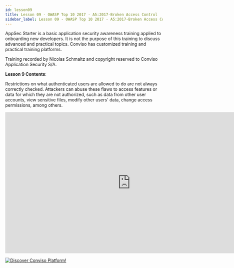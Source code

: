 ```yaml
---
id: lesson09
title: Lesson 09 - OWASP Top 10 2017 - A5:2017-Broken Access Control
sidebar_label: Lesson 09 - OWASP Top 10 2017 - A5:2017-Broken Access Control
---
```


AppSec Starter is a basic application security awareness training applied to onboarding new developers. It is not the purpose of this training to discuss advanced and practical topics. Conviso has customized training and practical training platforms.

Training recorded by Nicolas Schmaltz and copyright reserved to Conviso Application Security S/A.

**Lesson 9 Contents**:

Restrictions on what authenticated users are allowed to do are not always correctly checked. Attackers can abuse these flaws to access features or data for which they are not authorized, such as data from other user accounts, view sensitive files, modify other users' data, change access permissions, among others.

<div style={{textAlign: 'center'}}>

<iframe width="800" height="450" src="https://www.youtube.com/embed/Er07_fmG1Ow" title="YouTube video player" frameborder="0" allow="accelerometer; autoplay; clipboard-write; encrypted-media; gyroscope; picture-in-picture" allowfullscreen></iframe>

</div>

[![Discover Conviso Platform!](https://no-cache.hubspot.com/cta/default/5613826/interactive-125788977029.png)](https://cta-service-cms2.hubspot.com/web-interactives/public/v1/track/redirect?encryptedPayload=AVxigLKtcWzoFbzpyImNNQsXC9S54LjJuklwM39zNd7hvSoR%2FVTX%2FXjNdqdcIIDaZwGiNwYii5hXwRR06puch8xINMyL3EXxTMuSG8Le9if9juV3u%2F%2BX%2FCKsCZN1tLpW39gGnNpiLedq%2BrrfmYxgh8G%2BTcRBEWaKasQ%3D&webInteractiveContentId=125788977029&portalId=5613826)